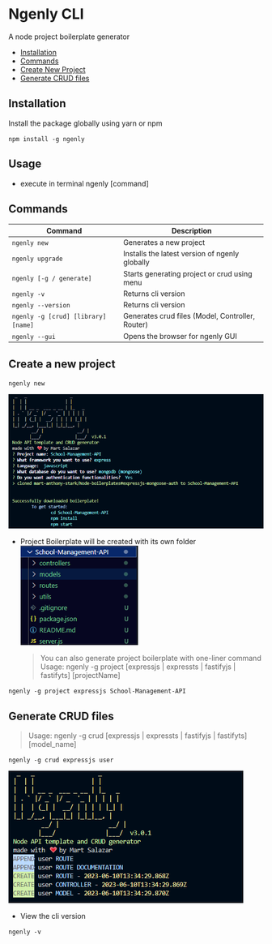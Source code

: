 # Ngenly CLI

A node project boilerplate generator

- [Installation](#installation)
- [Commands](#commands)
- [Create New Project](#create-a-new-project)
- [Generate CRUD files](#generate-crud-files)

## Installation

Install the package globally using yarn or npm

```console
npm install -g ngenly
```

## Usage

- execute in terminal
  ngenly [command]

## Commands

| Command                             | Description                                      |
| ----------------------------------- | ------------------------------------------------ |
| `ngenly new`                        | Generates a new project                          |
| `ngenly upgrade`                    | Installs the latest version of ngenly globally   |
| `ngenly [-g / generate]`            | Starts generating project or crud using menu     |
| `ngenly -v`                         | Returns cli version                              |
| `ngenly --version`                  | Returns cli version                              |
| `ngenly -g [crud] [library] [name]` | Generates crud files (Model, Controller, Router) |
| `ngenly --gui`                      | Opens the browser for ngenly GUI                 |

## Create a new project

```console
ngenly new
```

![Alt text](image-1.png)

- Project Boilerplate will be created with its own folder
  ![Alt text](image-2.png)
  > You can also generate project boilerplate with one-liner command
  > Usage: ngenly -g project [expressjs | expressts | fastifyjs | fastifyts] [projectName]

```console
ngenly -g project expressjs School-Management-API
```

## Generate CRUD files

> Usage: ngenly -g crud [expressjs | expressts | fastifyjs | fastifyts] [model_name]

```
ngenly -g crud expressjs user
```

![Generate CRUD](image.png)

- View the cli version

```console
ngenly -v
```
